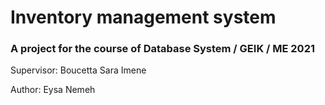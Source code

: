 # Inventory management system

### A project for the course of Database System / GEIK / ME 2021

Supervisor: Boucetta Sara Imene

Author: Eysa Nemeh
